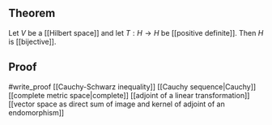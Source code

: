 ## Theorem
Let $V$ be a [[Hilbert space]] and let $T: H\to H$ be [[positive definite]]. Then $H$ is [[bijective]].
## Proof
#write_proof [[Cauchy-Schwarz inequality]] [[Cauchy sequence|Cauchy]] [[complete metric space|complete]] [[adjoint of a linear transformation]] [[vector space as direct sum of image and kernel of adjoint of an endomorphism]] 